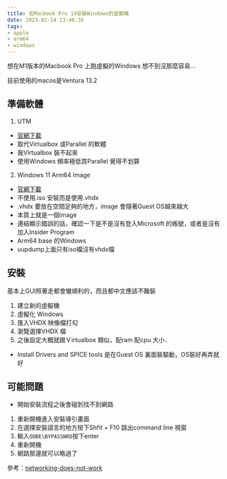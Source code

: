 ```yaml
---
title: 在Macbook Pro 14安裝Windows的虛擬機
date: 2023-02-14 23:48:35
tags:
- apple
- arm64
- windows
---
```


想在M1版本的Macbook Pro 上跑虛擬的Windows 想不到沒那麼容易...

目前使用的macos是Ventura 13.2

## 準備軟體
1. UTM
* [官網下載](https://mac.getutm.app/)
* 取代Virtualbox 或Parallel 的軟體
* 我Virtualbox 裝不起來
* 使用Windows 頻率極低買Parallel 覺得不划算

2. Windows 11 Arm64 Image
* [官網下載](https://www.microsoft.com/en-us/software-download/windowsinsiderpreviewarm64)
* 不使用.iso 安裝而是使用.vhdx
* .vhdx 要放在空間足夠的地方，image 會隨著Guest OS越來越大
* 本質上就是一個image
* 連結顯示錯誤的話，確認一下是不是沒有登入Microsoft 的帳號，或者是沒有加入Insider Program
* Arm64 base 的Windows
* uupdump上面只有iso檔沒有vhdx檔

## 安裝
基本上GUI照著走都會蠻順利的，而且都中文應該不難裝
1. 建立新的虛擬機
2. 虛擬化 Windows
3. 匯入VHDX 映像檔打勾
4. 瀏覽選擇VHDX 檔
5. 之後設定大概就跟Ｖirtualbox 類似，配ram 配cpu 大小．

* Install Drivers and SPICE tools 是在Guest OS 裏面裝驅動，OS裝好再弄就好

## 可能問題
* 開始安裝流程之後會碰到找不到網路
1. 重新開機進入安裝導引畫面
2. 在選擇安裝語言的地方按下Shfit + F10 跳出command line 視窗
3. 輸入`OOBE\BYPASSNRO`按下enter
4. 重新開機
5. 網路那邊就可以略過了

參考：[networking-does-not-work](https://docs.getutm.app/guides/windows/#networking-does-not-work)